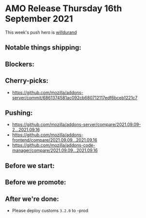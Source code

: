 # AMO Release Thursday 16th September 2021

This week's push hero is [willdurand](https://github.com/willdurand)

## Notable things shipping:

## Blockers:

## Cherry-picks:
- https://github.com/mozilla/addons-server/commit/6861374581ac092cb680712117edf6bceb1221c7

## Pushing:

- https://github.com/mozilla/addons-server/compare/2021.09.09-2...2021.09.16
- https://github.com/mozilla/addons-frontend/compare/2021.09.09...2021.09.16
- https://github.com/mozilla/addons-code-manager/compare/2021.09.09...2021.09.16

## Before we start:

## Before we promote:

## After we're done:

- Please deploy customs `3.2.0` to -prod
